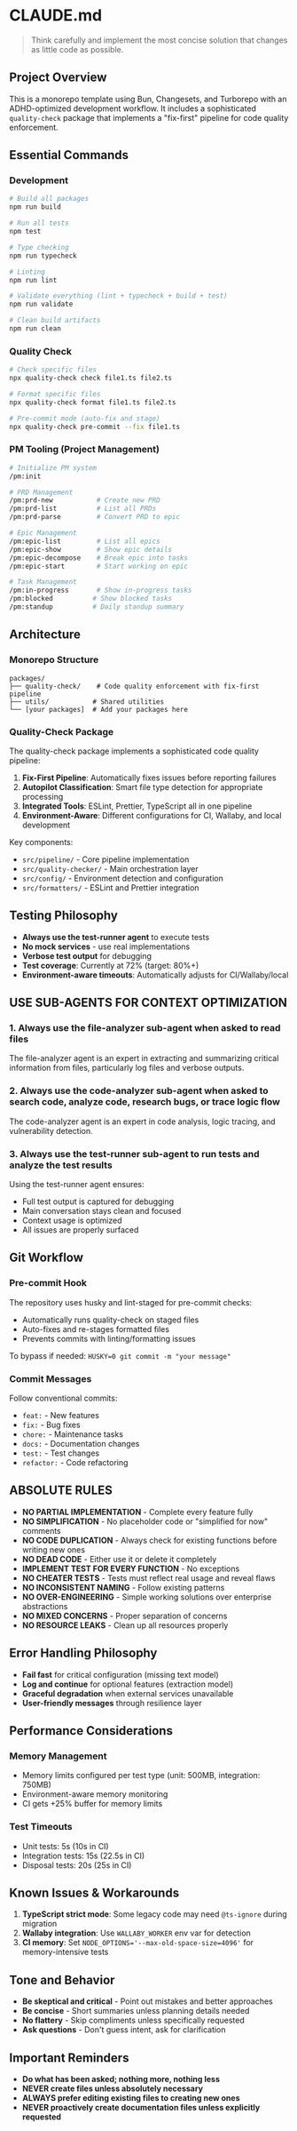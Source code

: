 # CLAUDE.md

> Think carefully and implement the most concise solution that changes as little code as possible.

## Project Overview

This is a monorepo template using Bun, Changesets, and Turborepo with an ADHD-optimized development workflow. It includes a sophisticated `quality-check` package that implements a "fix-first" pipeline for code quality enforcement.

## Essential Commands

### Development
```bash
# Build all packages
npm run build

# Run all tests
npm test

# Type checking
npm run typecheck

# Linting
npm run lint

# Validate everything (lint + typecheck + build + test)
npm run validate

# Clean build artifacts
npm run clean
```

### Quality Check
```bash
# Check specific files
npx quality-check check file1.ts file2.ts

# Format specific files
npx quality-check format file1.ts file2.ts

# Pre-commit mode (auto-fix and stage)
npx quality-check pre-commit --fix file1.ts
```

### PM Tooling (Project Management)
```bash
# Initialize PM system
/pm:init

# PRD Management
/pm:prd-new           # Create new PRD
/pm:prd-list          # List all PRDs
/pm:prd-parse         # Convert PRD to epic

# Epic Management
/pm:epic-list         # List all epics
/pm:epic-show         # Show epic details
/pm:epic-decompose    # Break epic into tasks
/pm:epic-start        # Start working on epic

# Task Management
/pm:in-progress       # Show in-progress tasks
/pm:blocked          # Show blocked tasks
/pm:standup          # Daily standup summary
```

## Architecture

### Monorepo Structure
```
packages/
├── quality-check/    # Code quality enforcement with fix-first pipeline
├── utils/           # Shared utilities
└── [your packages]  # Add your packages here
```

### Quality-Check Package

The quality-check package implements a sophisticated code quality pipeline:

1. **Fix-First Pipeline**: Automatically fixes issues before reporting failures
2. **Autopilot Classification**: Smart file type detection for appropriate processing
3. **Integrated Tools**: ESLint, Prettier, TypeScript all in one pipeline
4. **Environment-Aware**: Different configurations for CI, Wallaby, and local development

Key components:
- `src/pipeline/` - Core pipeline implementation
- `src/quality-checker/` - Main orchestration layer
- `src/config/` - Environment detection and configuration
- `src/formatters/` - ESLint and Prettier integration

## Testing Philosophy

- **Always use the test-runner agent** to execute tests
- **No mock services** - use real implementations
- **Verbose test output** for debugging
- **Test coverage**: Currently at 72% (target: 80%+)
- **Environment-aware timeouts**: Automatically adjusts for CI/Wallaby/local

## USE SUB-AGENTS FOR CONTEXT OPTIMIZATION

### 1. Always use the file-analyzer sub-agent when asked to read files
The file-analyzer agent is an expert in extracting and summarizing critical information from files, particularly log files and verbose outputs.

### 2. Always use the code-analyzer sub-agent when asked to search code, analyze code, research bugs, or trace logic flow
The code-analyzer agent is an expert in code analysis, logic tracing, and vulnerability detection.

### 3. Always use the test-runner sub-agent to run tests and analyze the test results
Using the test-runner agent ensures:
- Full test output is captured for debugging
- Main conversation stays clean and focused
- Context usage is optimized
- All issues are properly surfaced

## Git Workflow

### Pre-commit Hook
The repository uses husky and lint-staged for pre-commit checks:
- Automatically runs quality-check on staged files
- Auto-fixes and re-stages formatted files
- Prevents commits with linting/formatting issues

To bypass if needed: `HUSKY=0 git commit -m "your message"`

### Commit Messages
Follow conventional commits:
- `feat:` - New features
- `fix:` - Bug fixes
- `chore:` - Maintenance tasks
- `docs:` - Documentation changes
- `test:` - Test changes
- `refactor:` - Code refactoring

## ABSOLUTE RULES

- **NO PARTIAL IMPLEMENTATION** - Complete every feature fully
- **NO SIMPLIFICATION** - No placeholder code or "simplified for now" comments
- **NO CODE DUPLICATION** - Always check for existing functions before writing new ones
- **NO DEAD CODE** - Either use it or delete it completely
- **IMPLEMENT TEST FOR EVERY FUNCTION** - No exceptions
- **NO CHEATER TESTS** - Tests must reflect real usage and reveal flaws
- **NO INCONSISTENT NAMING** - Follow existing patterns
- **NO OVER-ENGINEERING** - Simple working solutions over enterprise abstractions
- **NO MIXED CONCERNS** - Proper separation of concerns
- **NO RESOURCE LEAKS** - Clean up all resources properly

## Error Handling Philosophy

- **Fail fast** for critical configuration (missing text model)
- **Log and continue** for optional features (extraction model)
- **Graceful degradation** when external services unavailable
- **User-friendly messages** through resilience layer

## Performance Considerations

### Memory Management
- Memory limits configured per test type (unit: 500MB, integration: 750MB)
- Environment-aware memory monitoring
- CI gets +25% buffer for memory limits

### Test Timeouts
- Unit tests: 5s (10s in CI)
- Integration tests: 15s (22.5s in CI)
- Disposal tests: 20s (25s in CI)

## Known Issues & Workarounds

1. **TypeScript strict mode**: Some legacy code may need `@ts-ignore` during migration
2. **Wallaby integration**: Use `WALLABY_WORKER` env var for detection
3. **CI memory**: Set `NODE_OPTIONS='--max-old-space-size=4096'` for memory-intensive tests

## Tone and Behavior

- **Be skeptical and critical** - Point out mistakes and better approaches
- **Be concise** - Short summaries unless planning details needed
- **No flattery** - Skip compliments unless specifically requested
- **Ask questions** - Don't guess intent, ask for clarification

## Important Reminders

- **Do what has been asked; nothing more, nothing less**
- **NEVER create files unless absolutely necessary**
- **ALWAYS prefer editing existing files to creating new ones**
- **NEVER proactively create documentation files unless explicitly requested**